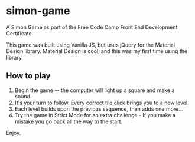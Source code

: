 # simon-game
A Simon Game as part of the Free Code Camp Front End Development Certificate.

This game was built using Vanilla JS, but uses jQuery for the Material Design library. Material Design is cool, and this was my first time using the library.

## How to play

1. Begin the game -- the computer will light up a square and make a sound.
2. It's your turn to follow. Every correct tile click brings you to a new level.
3. Each level builds upon the previous sequence, then adds one more...
4. Try the game in Strict Mode for an extra challenge - If you make a mistake you go back all the way to the start.

Enjoy.
